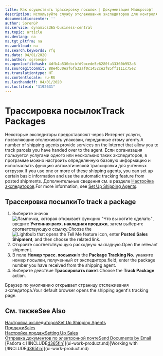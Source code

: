 ```yaml
---
title: Как осуществить трассировку посылок | Документация Майкрософт
description: Используйте службу отслеживания экспедиторов для контроля хода доставки.
documentationcenter: ''
author: SorenGP
ms.service: dynamics365-business-central
ms.topic: article
ms.devlang: na
ms.tgt_pltfrm: na
ms.workload: na
ms.search.keywords: rfq
ms.date: 04/01/2020
ms.author: sgroespe
ms.openlocfilehash: 4dfb4a530ebcbfd9bcede5e6280fa33360b952a6
ms.sourcegitcommit: 88e4b30eaf6fa32af0c1452ce2f85ff1111c75e2
ms.translationtype: HT
ms.contentlocale: ru-RU
ms.lasthandoff: 04/01/2020
ms.locfileid: "3192631"
---
```

# <a name="track-packages"></a><span data-ttu-id="077b4-103">Трассировка посылок</span><span class="sxs-lookup"><span data-stu-id="077b4-103">Track Packages</span></span>
<span data-ttu-id="077b4-104">Некоторые экспедиторы предоставляют через Интернет услуги, позволяющие отслеживать упаковки, переданные этому агенту.</span><span class="sxs-lookup"><span data-stu-id="077b4-104">A number of shipping agents provide services on the Internet that allow you to track parcels you have handed over to the agent.</span></span> <span data-ttu-id="077b4-105">Если организация пользуется услугами одного или нескольких таких экспедиторов, в программе можно настроить определенную базовую информацию и использовать функцию автоматической трассировки для учтенных отгрузок.</span><span class="sxs-lookup"><span data-stu-id="077b4-105">If you use one or more of these shipping agents, you can set up certain basic information and use the automatic tracking feature from posted shipments.</span></span> <span data-ttu-id="077b4-106">Дополнительные сведения см. в разделе [Настройка экспедиторов](sales-how-to-set-up-shipping-agents.md).</span><span class="sxs-lookup"><span data-stu-id="077b4-106">For more information, see [Set Up Shipping Agents](sales-how-to-set-up-shipping-agents.md).</span></span>  

## <a name="to-track-a-package"></a><span data-ttu-id="077b4-107">Трассировка посылки</span><span class="sxs-lookup"><span data-stu-id="077b4-107">To track a package</span></span>
1. <span data-ttu-id="077b4-108">Выберите значок ![Лампочка, которая открывает функцию "Что вы хотите сделать"](media/ui-search/search_small.png "Что вы хотите сделать"), введите **Учтенная расх. накладная продажи**, затем выберите соответствующую ссылку.</span><span class="sxs-lookup"><span data-stu-id="077b4-108">Choose the ![Lightbulb that opens the Tell Me feature](media/ui-search/search_small.png "Tell me what you want to do") icon, enter **Posted Sales Shipment**, and then choose the related link.</span></span>
2. <span data-ttu-id="077b4-109">Откройте соответствующую расходную накладную.</span><span class="sxs-lookup"><span data-stu-id="077b4-109">Open the relevant shipment.</span></span>
3. <span data-ttu-id="077b4-110">В поле **Номер трасс. посылки**</span><span class="sxs-lookup"><span data-stu-id="077b4-110">In the **Package Tracking No.**</span></span> <span data-ttu-id="077b4-111">укажите номер посылки, полученный от экспедитора.</span><span class="sxs-lookup"><span data-stu-id="077b4-111">field, enter the package number you have received from the shipping agent.</span></span>
4. <span data-ttu-id="077b4-112">Выберите действие **Трассировать пакет**.</span><span class="sxs-lookup"><span data-stu-id="077b4-112">Choose the **Track Package** action.</span></span>

<span data-ttu-id="077b4-113">Браузер по умолчанию открывает страницу отслеживания экспедитора.</span><span class="sxs-lookup"><span data-stu-id="077b4-113">Your default browser opens the shipping agent's tracking page.</span></span>

## <a name="see-also"></a><span data-ttu-id="077b4-114">См. также</span><span class="sxs-lookup"><span data-stu-id="077b4-114">See Also</span></span>
[<span data-ttu-id="077b4-115">Настройка экспедиторов</span><span class="sxs-lookup"><span data-stu-id="077b4-115">Set Up Shipping Agents</span></span>](sales-how-to-set-up-shipping-agents.md)  
[<span data-ttu-id="077b4-116">Продажи</span><span class="sxs-lookup"><span data-stu-id="077b4-116">Sales</span></span>](sales-manage-sales.md)  
[<span data-ttu-id="077b4-117">Настройка продаж</span><span class="sxs-lookup"><span data-stu-id="077b4-117">Setting Up Sales</span></span>](sales-setup-sales.md)  
[<span data-ttu-id="077b4-118">Отправка документов по электронной почте</span><span class="sxs-lookup"><span data-stu-id="077b4-118">Send Documents by Email</span></span>](ui-how-send-documents-email.md)  
<span data-ttu-id="077b4-119">[Работа с [!INCLUDE[d365fin](includes/d365fin_md.md)]](ui-work-product.md)</span><span class="sxs-lookup"><span data-stu-id="077b4-119">[Working with [!INCLUDE[d365fin](includes/d365fin_md.md)]](ui-work-product.md)</span></span>
